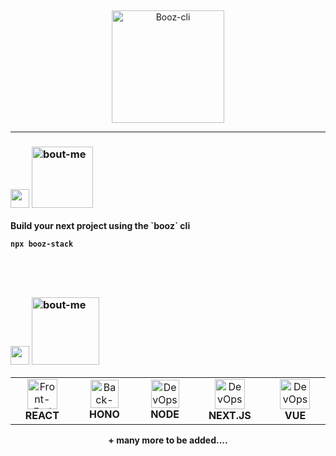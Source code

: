 
&nbsp;

<div align="center">
  <img src="https://i.ibb.co/fdmnmfzY/Group-12.png" alt="Booz-cli" min-width="180px" max-width="180px" width="180px" align="center">
</div>
<div align="center"></div>


---
### <img src="https://i.ibb.co/Qv42YxQG/bar-graph.png" width="30px">  <img src="https://i.ibb.co/FkMtHG8F/start.png" alt="bout-me" width="98"></img>
<p align="left">
<strong>
Build your next project using the `booz` cli 
<strong>

```
npx booz-stack
```
</p>

&nbsp;
---

### <div><img src="https://media2.giphy.com/media/QssGEmpkyEOhBCb7e1/giphy.gif?cid=ecf05e47a0n3gi1bfqntqmob8g9aid1oyj2wr3ds3mg700zu&rid=giphy.gif" width="30px">  <img src="https://i.ibb.co/PGQ3zwdd/Stacks.png" alt="bout-me" width="108"></img>


<table align="center">
  <tr>
    <td align="center" width="180">
      <img src="https://media.giphy.com/media/eNAsjO55tPbgaor7ma/giphy.gif" width="48" height="48" alt="Front-End" />
      <br><strong>REACT</strong>
    </td>
    <td align="center" width="180">
      <img src="https://mvolkmann.github.io/blog/assets/hono-logo.png?v=1.1.1" width="" height="45" alt="Back-End" />
      <br><strong>HONO</strong>
    </td>
    <td align="center" width="180">
      <img src="https://cdn-icons-png.flaticon.com/512/5968/5968322.png" width="45" height="45" alt="DevOps" />
      <br><strong>NODE</strong>
    </td>
        <td align="center" width="180">
      <img src="https://www.svgrepo.com/show/354113/nextjs-icon.svg" width="48" height="48" alt="DevOps" />
      <br><strong>NEXT.JS</strong>
    </td>
        <td align="center" width="180">
      <img src="https://upload.wikimedia.org/wikipedia/commons/thumb/9/95/Vue.js_Logo_2.svg/2367px-Vue.js_Logo_2.svg.png" width="" height="48" alt="DevOps" />
      <br><strong>VUE</strong>
    </td>
  </tr>

</table>
<div align="center">+ many more to be added....</div>
